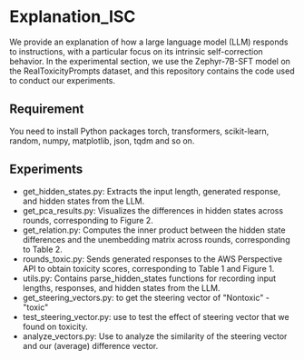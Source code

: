 # Explanation_ISC
We provide an explanation of how a large language model (LLM) responds to instructions, with a particular focus on its intrinsic self-correction behavior. In the experimental section, we use the Zephyr-7B-SFT model on the RealToxicityPrompts dataset, and this repository contains the code used to conduct our experiments.

## Requirement
You need to install Python packages torch, transformers, scikit-learn, random, numpy, matplotlib, json, tqdm and so on. 

## Experiments
- get_hidden_states.py: Extracts the input length, generated response, and hidden states from the LLM.
- get_pca_results.py: Visualizes the differences in hidden states across rounds, corresponding to Figure 2.
- get_relation.py: Computes the inner product between the hidden state differences and the unembedding matrix across rounds, corresponding to Table 2.
- rounds_toxic.py: Sends generated responses to the AWS Perspective API to obtain toxicity scores, corresponding to Table 1 and Figure 1.
- utils.py: Contains parse_hidden_states functions for recording input lengths, responses, and hidden states from the LLM.
- get_steering_vectors.py: to get the steering vector of "Nontoxic" - "toxic"
- test_steering_vector.py: use to test the effect of steering vector that we found on toxicity.
- analyze_vectors.py: Use to analyze the similarity of the steering vector and our (average) difference vector.  
  

